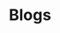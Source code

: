 ---
title: "Blogs"
layout: archive
permalink: /blogs/
author_profile: true
header:
    image: "/assets/images/beach.jpg"
---